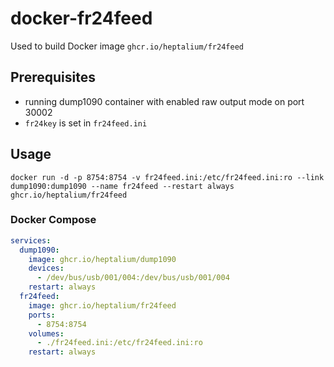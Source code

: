 # docker-fr24feed

Used to build Docker image `ghcr.io/heptalium/fr24feed`

## Prerequisites

- running dump1090 container with enabled raw output mode on port 30002
- `fr24key` is set in `fr24feed.ini`

## Usage

```
docker run -d -p 8754:8754 -v fr24feed.ini:/etc/fr24feed.ini:ro --link dump1090:dump1090 --name fr24feed --restart always ghcr.io/heptalium/fr24feed
```

### Docker Compose

```yaml
services:
  dump1090:
    image: ghcr.io/heptalium/dump1090
    devices:
      - /dev/bus/usb/001/004:/dev/bus/usb/001/004
    restart: always
  fr24feed:
    image: ghcr.io/heptalium/fr24feed
    ports:
      - 8754:8754
    volumes:
      - ./fr24feed.ini:/etc/fr24feed.ini:ro
    restart: always
```
